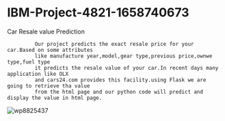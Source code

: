 # IBM-Project-4821-1658740673
Car Resale value Prediction
     
             Our project predicts the exact resale price for your car.Based on some attributes 
             like manufacture year,model,gear type,previous price,ownwe type,fuel type
             it predicts the resale value of your car.In recent days many application like OLX 
             and cars24.com provides this facility.using Flask we are going to retrieve tha value 
             from the html page and our python code will predict and display the value in html page.
![wp8825437](https://user-images.githubusercontent.com/102540976/194828988-469f5cf3-1228-40d2-80f9-b4d2ad28e743.jpg)

